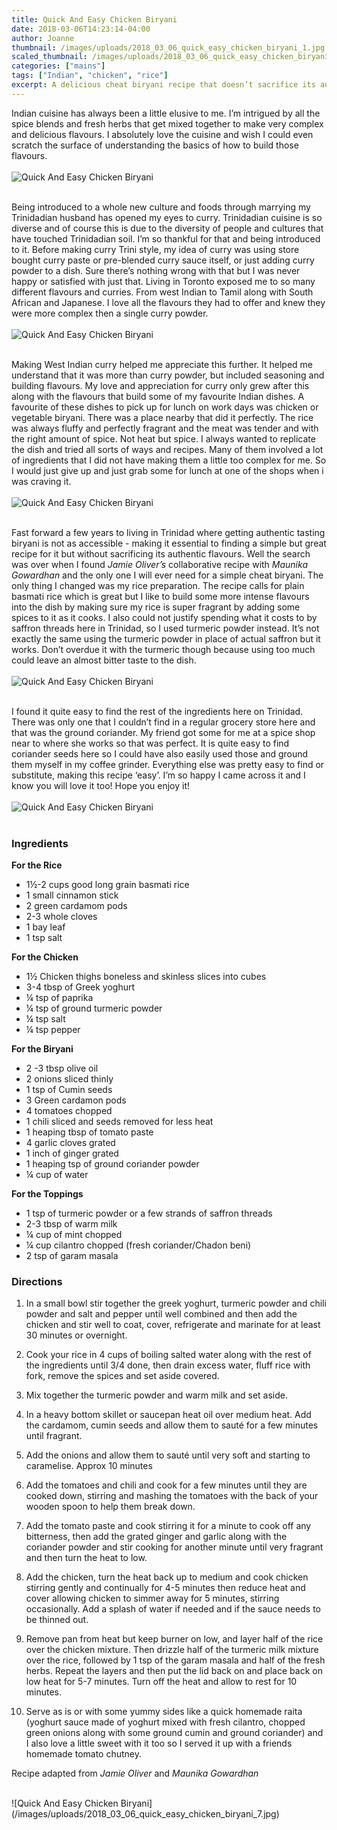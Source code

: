 ```yaml
---
title: Quick And Easy Chicken Biryani
date: 2018-03-06T14:23:14-04:00
author: Joanne
thumbnail: /images/uploads/2018_03_06_quick_easy_chicken_biryani_1.jpg
scaled_thumbnail: /images/uploads/2018_03_06_quick_easy_chicken_biryani_0.jpg
categories: ["mains"]
tags: ["Indian", "chicken", "rice"]
excerpt: A delicious cheat biryani recipe that doesn’t sacrifice its authentic flavours 
---
```


Indian cuisine has always been a little elusive to me.  I’m intrigued by all the spice blends and fresh herbs that get mixed together to make very complex and delicious flavours.  I absolutely love the cuisine and wish I could even scratch the surface of understanding the basics of how to build those flavours.
</br>
</br>
![Quick And Easy Chicken Biryani](/images/uploads/2018_03_06_quick_easy_chicken_biryani_2.jpg)
</br>
</br>

Being introduced to a whole new culture and foods through marrying my Trinidadian husband has opened my eyes to curry. Trinidadian cuisine is so diverse and of course this is due to the diversity of people and cultures that have touched Trinidadian soil. I’m so thankful for that and being introduced to it. Before making curry Trini style, my idea of curry was using store bought curry paste or pre-blended curry sauce itself, or just adding curry powder to a dish. Sure there’s nothing wrong with that but I was never happy or satisfied with just that. Living in Toronto  exposed me to so many different flavours and curries. From west Indian to Tamil along with South African and Japanese. I love all the flavours they had to offer and knew they were more complex then a single curry powder.
</br>
</br>
![Quick And Easy Chicken Biryani](/images/uploads/2018_03_06_quick_easy_chicken_biryani_3.jpg)
</br>
</br>

Making West Indian curry helped me appreciate this further. It helped me understand that it was more than curry powder, but included seasoning and building flavours. My love and appreciation for curry only grew after this along with the flavours that build some of my favourite Indian dishes. A favourite of these dishes to pick up for lunch on  work days was chicken or vegetable biryani. There was a place nearby that did it perfectly. The rice was always fluffy and perfectly fragrant and the meat was tender and with the right amount of spice. Not heat but spice.  I always wanted to replicate the dish and tried all sorts of ways and recipes. Many of them involved a lot of ingredients that I did not have making them a little too complex for me. So I would just give up and just grab some for lunch at one of the shops when i was craving it.
</br>
</br>
![Quick And Easy Chicken Biryani](/images/uploads/2018_03_06_quick_easy_chicken_biryani_4.jpg)
</br>
</br>

Fast forward a few years to living in Trinidad where getting authentic tasting biryani is not as accessible - making it essential to finding a simple but great recipe for it but without sacrificing its authentic flavours. Well the search was over when I found _Jamie Oliver’s_ collaborative recipe with _Maunika Gowardhan_ and the only one I will ever need for a simple cheat biryani. The only thing I changed was my rice preparation. The recipe calls for plain basmati rice which is great but I like to build some more intense flavours into the dish by making sure my rice is super fragrant by adding some spices to it as it cooks. I also could not justify spending what it costs to by saffron threads here in Trinidad, so I used turmeric powder instead. It’s not exactly the same using the turmeric powder in place of actual saffron but it works. Don’t overdue it with the turmeric though because using too much could leave an almost bitter taste to the dish.
</br>
</br>
![Quick And Easy Chicken Biryani](/images/uploads/2018_03_06_quick_easy_chicken_biryani_5.jpg)
</br>
</br>

I found it quite easy to find the rest of the ingredients here on Trinidad. There was only one that I couldn’t find in a regular grocery store here and that was the ground coriander. My friend got some for me at a spice shop near to where she works so that was perfect. It is quite easy to find coriander seeds here so I could have also easily used those and ground them myself in my coffee grinder. Everything else was pretty easy to find or substitute, making this recipe ‘easy’. I’m so happy I came across it and I know you will love it too! Hope you enjoy it!
</br>
</br>
![Quick And Easy Chicken Biryani](/images/uploads/2018_03_06_quick_easy_chicken_biryani_6.jpg)
</br>
</br>

### Ingredients 

__For the Rice__ 

* 1&frac12;-2 cups good long grain basmati rice 
* 1 small cinnamon stick 
* 2 green cardamom pods 
* 2-3 whole cloves 
* 1 bay leaf 
* 1 tsp salt 

__For the Chicken__
 
* 1&frac12; Chicken thighs boneless and skinless slices into cubes
* 3-4 tbsp of Greek yoghurt
* &frac14; tsp of paprika 
* &frac14; tsp of ground turmeric powder 
* &frac14; tsp salt 
* &frac14; tsp pepper 

__For the Biryani__

* 2 -3 tbsp olive oil 
* 2 onions sliced thinly 
* 1 tsp of Cumin seeds 
* 3 Green cardamon pods 
* 4 tomatoes chopped 
* 1 chili sliced and seeds removed for less heat 
* 1 heaping tbsp of tomato paste 
* 4 garlic cloves grated 
* 1 inch of ginger grated 
* 1 heaping tsp of ground coriander powder 
* &frac14; cup of water 

__For the Toppings__
 
* 1 tsp of turmeric powder or a few strands of saffron threads 
* 2-3 tbsp of warm milk 
* &frac14; cup of mint chopped 
* &frac14; cup cilantro chopped (fresh coriander/Chadon beni) 
* 2 tsp of garam masala  


### Directions

1. In a small bowl stir together the greek yoghurt, turmeric powder and chili powder and salt and pepper until well combined and then add the chicken and stir well to coat, cover, refrigerate and marinate for at least 30 minutes or overnight. 

1. Cook your rice in 4 cups of boiling salted water  along with the rest of the ingredients until 3/4 done, then drain excess water, fluff rice with fork, remove the spices and set aside covered.

1. Mix together the turmeric powder and warm milk and set aside. 

1. In a heavy bottom skillet or saucepan heat oil over medium heat. Add the cardamom, cumin seeds and allow them to sauté for a few minutes until fragrant. 

1. Add the onions and allow them to sauté until very soft and starting to caramelise.  Approx 10 minutes 

1. Add the tomatoes and chili and cook for a few minutes until they are cooked down, stirring and mashing the tomatoes with the back of your wooden spoon to help them break down. 

1. Add the tomato paste and cook stirring it for a minute to cook off any bitterness, then add the grated ginger and garlic along with the coriander powder and stir cooking for another minute until very fragrant and then turn the heat to low. 

1. Add the chicken, turn the heat back up to medium and cook chicken stirring gently and continually for 4-5 minutes then reduce heat and cover allowing chicken to simmer away for 5 minutes, stirring occasionally. Add a splash of water if needed and if the sauce needs to be thinned out. 

1. Remove pan from heat but keep burner on low, and layer half of the rice over the chicken mixture. Then drizzle half of the turmeric milk mixture over the rice, followed by 1 tsp of the garam masala and half of the fresh herbs. Repeat the layers and then put the lid back on  and place back on low heat for 5-7 minutes. Turn off the heat and allow to rest for 10 minutes.  

1. Serve as is or with some yummy sides like a quick homemade raita (yoghurt sauce made of yoghurt mixed with fresh cilantro, chopped green onions along with some ground cumin and ground coriander) and I also love a little sweet with it too so I served it up with a friends  homemade tomato chutney. 

Recipe adapted from _Jamie Oliver_ and _Maunika Gowardhan_

</br>
![Quick And Easy Chicken Biryani](/images/uploads/2018_03_06_quick_easy_chicken_biryani_7.jpg)
